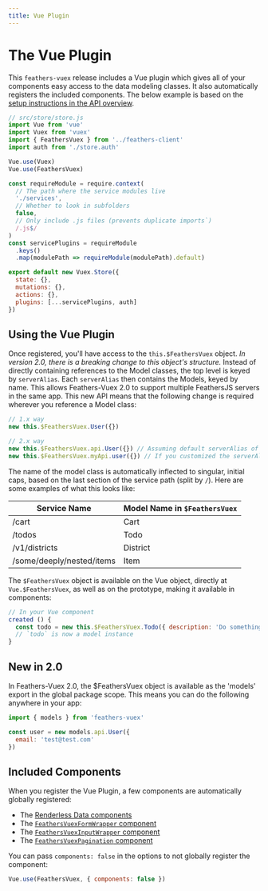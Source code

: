 ```yaml
---
title: Vue Plugin
---
```


# The Vue Plugin

This `feathers-vuex` release includes a Vue plugin which gives all of your components easy access to the  data modeling classes.  It also automatically registers the included components.  The below example is based on the [setup instructions in the API overview](/api-overview.html#setup).

```js
// src/store/store.js
import Vue from 'vue'
import Vuex from 'vuex'
import { FeathersVuex } from '../feathers-client'
import auth from './store.auth'

Vue.use(Vuex)
Vue.use(FeathersVuex)

const requireModule = require.context(
  // The path where the service modules live
  './services',
  // Whether to look in subfolders
  false,
  // Only include .js files (prevents duplicate imports`)
  /.js$/
)
const servicePlugins = requireModule
  .keys()
  .map(modulePath => requireModule(modulePath).default)

export default new Vuex.Store({
  state: {},
  mutations: {},
  actions: {},
  plugins: [...servicePlugins, auth]
})
```

## Using the Vue Plugin

Once registered, you'll have access to the `this.$FeathersVuex` object.  *In version 2.0, there is a breaking change to this object's structure.*  Instead of directly containing references to the Model classes, the top level is keyed by `serverAlias`.  Each `serverAlias` then contains the Models, keyed by name.  This allows Feathers-Vuex 2.0 to support multiple FeathersJS servers in the same app.  This new API means that the following change is required wherever you reference a Model class:

```js
// 1.x way
new this.$FeathersVuex.User({})

// 2.x way
new this.$FeathersVuex.api.User({}) // Assuming default serverAlias of `api`.
new this.$FeathersVuex.myApi.user({}) // If you customized the serverAlias to be `myApi`.
```

The name of the model class is automatically inflected to singular, initial caps, based on the last section of the service path (split by `/`).  Here are some examples of what this looks like:

| Service Name              | Model Name in `$FeathersVuex` |
| ------------------------- | ----------------------------- |
| /cart                     | Cart                          |
| /todos                    | Todo                          |
| /v1/districts             | District                      |
| /some/deeply/nested/items | Item                          |

The `$FeathersVuex` object is available on the Vue object, directly at `Vue.$FeathersVuex`, as well as on the prototype, making it available in components:

```js
// In your Vue component
created () {
  const todo = new this.$FeathersVuex.Todo({ description: 'Do something!' })
  // `todo` is now a model instance
}
```

## New in 2.0

In Feathers-Vuex 2.0, the $FeathersVuex object is available as the 'models' export in the global package scope. This means you can do the following anywhere in your app:

```js
import { models } from 'feathers-vuex'

const user = new models.api.User({
  email: 'test@test.com'
})
```

## Included Components

When you register the Vue Plugin, a few components are automatically globally registered:

- The [Renderless Data components](/data-components.html)
- The [`FeathersVuexFormWrapper` component](/feathers-vuex-forms.html#feathersvuexformwrapper)
- The [`FeathersVuexInputWrapper` component](/feathers-vuex-forms.html#feathersvuexinputwrapper)
- The [`FeathersVuexPagination` component](/composition-api.html#feathersvuexpagination)

You can pass `components: false` in the options to not globally register the component:

```js
Vue.use(FeathersVuex, { components: false })
```